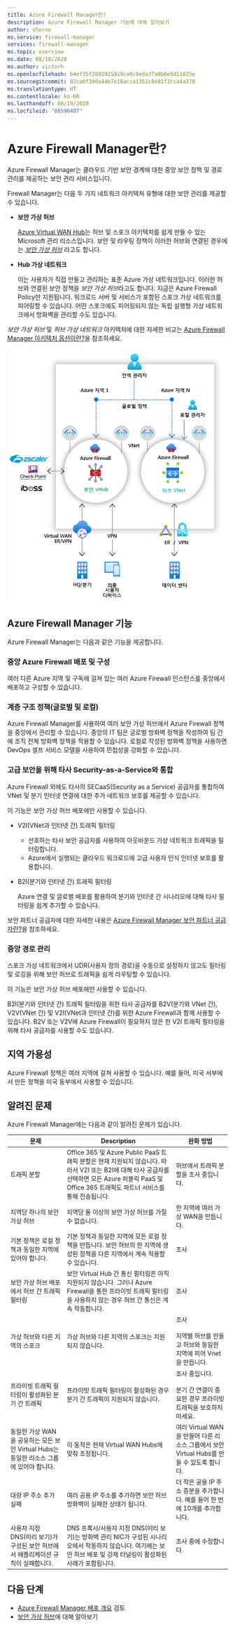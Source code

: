 ```yaml
---
title: Azure Firewall Manager란?
description: Azure Firewall Manager 기능에 대해 알아보기
author: vhorne
ms.service: firewall-manager
services: firewall-manager
ms.topic: overview
ms.date: 08/18/2020
ms.author: victorh
ms.openlocfilehash: b4ef35f2892925919ca9c8eda37a9b0e0d11835e
ms.sourcegitcommit: 02ca0f340a44b7e18acca1351c8e81f3cca4a370
ms.translationtype: HT
ms.contentlocale: ko-KR
ms.lasthandoff: 08/19/2020
ms.locfileid: "88590407"
---
```

# <a name="what-is-azure-firewall-manager"></a>Azure Firewall Manager란?

Azure Firewall Manager는 클라우드 기반 보안 경계에 대한 중앙 보안 정책 및 경로 관리를 제공하는 보안 관리 서비스입니다. 

Firewall Manager는 다음 두 가지 네트워크 아키텍처 유형에 대한 보안 관리를 제공할 수 있습니다.

- **보안 가상 허브**

   [Azure Virtual WAN Hub](../virtual-wan/virtual-wan-about.md#resources)는 허브 및 스포크 아키텍처를 쉽게 만들 수 있는 Microsoft 관리 리소스입니다. 보안 및 라우팅 정책이 이러한 허브와 연결된 경우에는 *[보안 가상 허브](secured-virtual-hub.md)* 라고도 합니다. 
- **Hub 가상 네트워크**

   이는 사용자가 직접 만들고 관리하는 표준 Azure 가상 네트워크입니다. 이러한 허브와 연결된 보안 정책을 *보안 가상 허브*라고도 합니다. 지금은 Azure Firewall Policy만 지원됩니다. 워크로드 서버 및 서비스가 포함된 스포크 가상 네트워크를 피어링할 수 있습니다. 어떤 스포크에도 피어링되지 않는 독립 실행형 가상 네트워크에서 방화벽을 관리할 수도 있습니다.

*보안 가상 허브* 및 *허브 가상 네트워크* 아키텍처에 대한 자세한 비교는 [Azure Firewall Manager 아키텍처 옵션이란?](vhubs-and-vnets.md)을 참조하세요.

![방화벽-관리자](media/overview/trusted-security-partners.png)

## <a name="azure-firewall-manager-features"></a>Azure Firewall Manager 기능

Azure Firewall Manager는 다음과 같은 기능을 제공합니다.

### <a name="central-azure-firewall-deployment-and-configuration"></a>중앙 Azure Firewall 배포 및 구성

여러 다른 Azure 지역 및 구독에 걸쳐 있는 여러 Azure Firewall 인스턴스를 중앙에서 배포하고 구성할 수 있습니다. 

### <a name="hierarchical-policies-global-and-local"></a>계층 구조 정책(글로벌 및 로컬)

Azure Firewall Manager를 사용하여 여러 보안 가상 허브에서 Azure Firewall 정책을 중앙에서 관리할 수 있습니다. 중앙의 IT 팀은 글로벌 방화벽 정책을 작성하여 팀 간에 조직 전체 방화벽 정책을 적용할 수 있습니다. 로컬로 작성된 방화벽 정책을 사용하면 DevOps 셀프 서비스 모델을 사용하여 민첩성을 강화할 수 있습니다.

### <a name="integrated-with-third-party-security-as-a-service-for-advanced-security"></a>고급 보안을 위해 타사 Security-as-a-Service와 통합

Azure Firewall 외에도 타사의 SECaaS(Security as a Service) 공급자를 통합하여 VNet 및 분기 인터넷 연결에 대한 추가 네트워크 보호를 제공할 수 있습니다.

이 기능은 보안 가상 허브 배포에만 사용할 수 있습니다.

- V2I(VNet과 인터넷 간) 트래픽 필터링

   - 선호하는 타사 보안 공급자를 사용하여 아웃바운드 가상 네트워크 트래픽을 필터링합니다.
   - Azure에서 실행되는 클라우드 워크로드에 고급 사용자 인식 인터넷 보호를 활용합니다.

- B2I(분기와 인터넷 간) 트래픽 필터링

   Azure 연결 및 글로벌 배포를 활용하여 분기와 인터넷 간 시나리오에 대해 타사 필터링을 쉽게 추가할 수 있습니다.

보안 파트너 공급자에 대한 자세한 내용은 [Azure Firewall Manager 보안 파트너 공급자란?](trusted-security-partners.md)을 참조하세요.

### <a name="centralized-route-management"></a>중앙 경로 관리

스포크 가상 네트워크에서 UDR(사용자 정의 경로)을 수동으로 설정하지 않고도 필터링 및 로깅을 위해 보안 허브로 트래픽을 쉽게 라우팅할 수 있습니다. 

이 기능은 보안 가상 허브 배포에만 사용할 수 있습니다.

B2I(분기와 인터넷 간) 트래픽 필터링을 위한 타사 공급자를 B2V(분기와 VNet 간), V2V(VNet 간) 및 V2I(VNet과 인터넷 간)를 위한 Azure Firewall과 함께 사용할 수 있습니다. B2V 또는 V2V에 Azure Firewall이 필요하지 않은 한 V2I 트래픽 필터링을 위해 타사 공급자를 사용할 수도 있습니다. 

## <a name="region-availability"></a>지역 가용성

Azure Firewall 정책은 여러 지역에 걸쳐 사용할 수 있습니다. 예를 들어, 미국 서부에서 만든 정책을 미국 동부에서 사용할 수 있습니다. 

## <a name="known-issues"></a>알려진 문제

Azure Firewall Manager에는 다음과 같이 알려진 문제가 있습니다.

|문제  |Description  |완화 방법  |
|---------|---------|---------|
|트래픽 분할|Office 365 및 Azure Public PaaS 트래픽 분할은 현재 지원되지 않습니다. 따라서 V2I 또는 B2I에 대해 타사 공급자를 선택하면 모든 Azure 퍼블릭 PaaS 및 Office 365 트래픽도 파트너 서비스를 통해 전송됩니다.|허브에서 트래픽 분할을 조사 중입니다.
|지역당 하나의 보안 가상 허브|지역당 둘 이상의 보안 가상 허브를 가질 수 없습니다.|한 지역에 여러 가상 WAN을 만듭니다.|
|기본 정책은 로컬 정책과 동일한 지역에 있어야 합니다.|기본 정책과 동일한 지역에 모든 로컬 정책을 만듭니다. 보안 허브의 한 지역에 생성된 정책을 다른 지역에서 계속 적용할 수 있습니다.|조사|
|보안 가상 허브 배포에서 허브 간 트래픽 필터링|보안 Virtual Hub 간 통신 필터링은 아직 지원되지 않습니다. 그러나 Azure Firewall을 통한 프라이빗 트래픽 필터링을 사용하지 않는 경우 허브 간 통신은 계속 작동합니다.|조사|
|가상 허브와 다른 지역의 스포크|가상 허브와 다른 지역의 스포크는 지원되지 않습니다.|조사<br><br>지역별 허브를 만들고 허브와 동일한 지역에 피어 Vnet을 만듭니다.|
|프라이빗 트래픽 필터링이 활성화된 분기 간 트래픽|프라이빗 트래픽 필터링이 활성화된 경우 분기 간 트래픽이 지원되지 않습니다. |조사 중입니다.<br><br>분기 간 연결이 중요한 경우 프라이빗 트래픽을 보호하지 마세요.|
|동일한 가상 WAN을 공유하는 모든 보안 Virtual Hubs는 동일한 리소스 그룹에 있어야 합니다.|이 동작은 현재 Virtual WAN Hubs에 맞춰 조정됩니다.|여러 Virtual WAN을 만들어 다른 리소스 그룹에서 보안 Virtual Hubs를 만들 수 있도록 합니다.|
|대량 IP 주소 추가 실패|여러 공용 IP 주소를 추가하면 보안 허브 방화벽이 실패한 상태가 됩니다.|더 작은 공용 IP 주소 증분을 추가합니다. 예를 들어 한 번에 10개를 추가합니다.|
|사용자 지정 DNS(미리 보기)가 구성된 보안 허브에서 애플리케이션 규칙이 실패합니다.|DNS 프록시/사용자 지정 DNS(미리 보기)는 방화벽 관리 NIC가 구성된 시나리오에서 작동하지 않습니다. 여기에는 보안 허브 배포 및 강제 터널링이 활성화된 사례가 포함됩니다.|조사 중에 수정합니다.|

## <a name="next-steps"></a>다음 단계

- [Azure Firewall Manager 배포 개요](deployment-overview.md) 검토
- [보안 가상 허브](secured-virtual-hub.md)에 대해 알아보기

